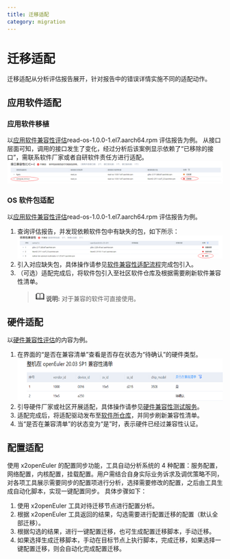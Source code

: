 ```yaml
---
title: 迁移适配
category: migration
---
```


# 迁移适配

迁移适配从分析评估报告展开，针对报告中的错误详情实施不同的适配动作。

## 应用软件适配

### 应用软件移植

以[应用软件兼容性评估](#应用软件兼容性评估)read-os-1.0.0-1.el7.aarch64.rpm 评估报告为例。
从接口层面可知，调用的接口发生了变化，经过分析后该案例显示依赖了“已移除的接口”，需联系软件厂家或者自研软件责任方进行适配。
![接口兼容性](./InterfaceCompatibility.png)

### OS 软件包适配

以[应用软件兼容性评估](#应用软件兼容性评估)read-os-1.0.0-1.el7.aarch64.rpm 评估报告为例。

1. 查询评估报告，并发现依赖软件包中有缺失的包，如下所示：
   ![依赖包兼容性](./Dependencypackagecompatibility.png)
2. 引入对应缺失包，具体操作请参见[软件兼容性适配流程](https://gitee.com/openeuler/oec-application/blob/master/doc/openEuler%E7%A4%BE%E5%8C%BA%E5%BC%80%E6%BA%90%E8%BD%AF%E4%BB%B6%E9%80%82%E9%85%8D%E6%B5%81%E7%A8%8B.md)完成包引入。
3. （可选）适配完成后，将软件包引入至社区软件仓库及根据需要刷新软件兼容性清单。
   > <img src="./icon-note.gif" style="margin-top:0">**说明:**
   > 对于兼容的软件可直接使用。

## 硬件适配

以[硬件兼容性评估](#硬件兼容性评估)的内容为例。

1. 在界面的“是否在兼容清单”查看是否存在状态为“待确认”的硬件类型。
   ![兼容性清单](./CompatibilityChecklist.png)
2. 引导硬件厂家或社区开展适配，具体操作请参见[硬件兼容性测试服务](https://www.openeuler.org/zh/compatibility/hardware/)。
3. 适配完成后，将适配驱动发布至[软件所仓库](https://repo.oepkgs.net/openEuler/rpm/)，并同步刷新兼容性清单。
4. 当“是否在兼容清单”的状态变为“是”时，表示硬件已经过兼容性认证。

## 配置适配

使用 x2openEuler 的配置同步功能，工具自动分析系统的 4 种配置：服务配置，网络配置，内核配置，挂载配置。用户需结合自身实际业务诉求及调优策略不同，对各项工具展示需要同步的配置项进行分析，选择需要修改的配置，之后由工具生成自动化脚本，实现一键配置同步。
具体步骤如下：

1. 使用 x2openEuler 工具对待迁移节点进行配置分析。
2. 根据 x2openEuler 工具返回的结果，勾选需要进行配置迁移的配置（默认全部迁移）。
3. 根据勾选的结果，进行一键配置迁移，也可生成配置迁移脚本，手动迁移。
4. 如果选择生成迁移脚本，手动在目标节点上执行脚本，完成迁移，如果选择一键配置迁移，则会自动化完成配置迁移。
